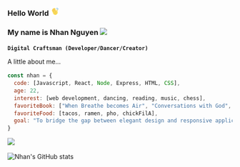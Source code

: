 ### Hello World <img src="waving.gif" width="20">

### My name is Nhan Nguyen <img src="https://i.gifer.com/KEa2.gif" width="20">

**`Digital Craftsman (Developer/Dancer/Creator)`**

A little about me...
```javascript
const nhan = {
  code: [Javascript, React, Node, Express, HTML, CSS],
  age: 22,
  interest: [web development, dancing, reading, music, chess],
  favoriteBook: ["When Breathe becomes Air", "Conversations with God", "Sapiens", "The Courage to be Disliked"],
  favoriteFood: [tacos, ramen, pho, chickFilA],
  goal: "To bridge the gap between elegant design and responsive application."
}
```
<img src="codingdude.gif" width="500">


![Nhan's GitHub stats](https://github-readme-stats.vercel.app/api?username=nhanng19&show_icons=true&theme=github_dark)
